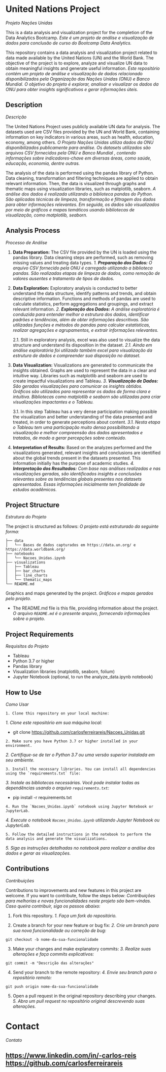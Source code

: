 # United Nations Project
*Projeto Nações Unidas*

This is a data analysis and visualization project for the completion of the Data Analytics Bootcamp.
*Este é um projeto de análise e visualização de dados para conclusão de curso do Bootcamp Data Analytics.*

This repository contains a data analysis and visualization project related to data made available by the United Nations (UN) and the World Bank. The objective of the project is to explore, analyze and visualize UN data to obtain meaningful insights and generate useful information.
*Este repositório contém um projeto de análise e visualização de dados relacionado disponibilizados pela Organização das Nações Unidas (ONU) e Banco Mundial. O objetivo do projeto é explorar, analisar e visualizar os dados da ONU para obter insights significativos e gerar informações úteis.*

## Description
*Descrição*

The United Nations Project uses publicly available UN data for analysis. The datasets used are CSV files provided by the UN and World Bank, containing information on key indicators in various areas, such as health, education, economy, among others.
*O Projeto Nações Unidas utiliza dados da ONU disponibilizados publicamente para análise. Os datasets utilizados são arquivos CSV fornecidos pela ONU e Banco Mundial , contendo informações sobre indicadores-chave em diversas áreas, como saúde, educação, economia, dentre outras.*

The analysis of the data is performed using the pandas library of Python. Data cleaning, transformation and filtering techniques are applied to obtain relevant information. Then, the data is visualized through graphs and thematic maps using visualization libraries, such as matplotlib, seaborn.
*A análise dos dados é realizada utilizando a biblioteca pandas do Python. São aplicadas técnicas de limpeza, transformação e filtragem dos dados para obter informações relevantes. Em seguida, os dados são visualizados por meio de gráficos e mapas temáticos usando bibliotecas de visualização, como matplotlib, seaborn.*

## Analysis Process
*Processo de Análise*

1. **Data Preparation:** The CSV file provided by the UN is loaded using the pandas library. Data cleaning steps are performed, such as removing missing values and treating data types.
*1. **Preparação dos Dados:** O arquivo CSV fornecido pela ONU é carregado utilizando a biblioteca pandas. São realizadas etapas de limpeza de dados, como remoção de valores ausentes e tratamento de tipos de dados.*

2. **Data Exploration:** Exploratory analysis is conducted to better understand the data structure, identify patterns and trends, and obtain descriptive information. Functions and methods of pandas are used to calculate statistics, perform aggregations and groupings, and extract relevant information.
*2. **Exploração dos Dados:** A análise exploratória é conduzida para entender melhor a estrutura dos dados, identificar padrões e tendências, além de obter informações descritivas. São utilizadas funções e métodos do pandas para calcular estatísticas, realizar agregações e agrupamentos, e extrair informações relevantes.*

    2.1. Still in exploratory analysis, excel was also used to visualize the data structure and understand its disposition in the dataset.
*2.1. Ainda em análise exploratória foi utilizado também excel para visualização da estrutura de dados e compreender sua disposição no dataset.*

3. **Data Visualization:** Visualizations are generated to communicate the insights obtained. Graphs are used to represent the data in a clear and intuitive way. Libraries such as matplotlib and seaborn are used to create impactful visualizations and Tableau.
*3. **Visualização de Dados:** São geradas visualizações para comunicar os insights obtidos. Gráficos são utilizados para representar os dados de forma clara e intuitiva. Bibliotecas como matplotlib e seaborn são utilizadas para criar visualizações impactantes e o Tableau.*

    3.1. In this step Tableau has a very dense participation making possible the visualization and better understanding of the data presented and treated, in order to generate perceptions about content.
*3.1. Nesta etapa o Tableau tem uma participação muito densa possibilitando a visualização e melhor compreensão dos dados apresentados e tratados, de modo a gerar percepções sobre conteúdo.*

4. **Interpretation of Results:** Based on the analyzes performed and the visualizations generated, relevant insights and conclusions are identified about the global trends present in the datasets presented. This information initially has the purpose of academic studies.
*4. **Interpretação dos Resultados:** Com base nas análises realizadas e nas visualizações geradas, são identificados insights e conclusões relevantes sobre as tendências globais presentes nos datasets apresentados. Essas informações inicialmente tem finalidade de estudos acadêmicos.*

## Project Structure
*Estrutura do Projeto*

The project is structured as follows:
*O projeto está estruturado da seguinte forma:*

```
├── data
│   └── Bases de dados capturados em https://data.un.org/ e https://data.worldbank.org/ 
├── notebooks
│   └── Nacoes_Unidas.ipynb
├── visualizations
│   ├── Tableau
│   ├── bar_charts
│   ├── line_charts
│   └── thematic_maps
└── README.md
```

Graphics and maps generated by the project.
*Gráficos e mapas gerados pelo projeto.*

- The README.md file is this file, providing information about the project.
*O arquivo `README.md` é o presente arquivo, fornecendo informações sobre o projeto.*

## Project Requirements
*Requisitos do Projeto*

- Tableau
- Python 3.7 or higher
- Pandas library
- Visualization libraries (matplotlib, seaborn, folium)
- Jupyter Notebook (optional, to run the analyze_data.ipynb notebook)

## How to Use
*Como Usar*

```
1. Clone this repository on your local machine:
```
*1. Clone este repositório em sua máquina local:*


- git clone https://github.com/carlosferreirareis/Nacoes_Unidas.git
```
2. Make sure you have Python 3.7 or higher installed in your environment.
```
*2. Certifique-se de ter o Python 3.7 ou uma versão superior instalada em seu ambiente.*

```
3. Install the necessary libraries. You can install all dependencies using the `requirements.txt` file:
```
*3. Instale as bibliotecas necessárias. Você pode instalar todas as dependências usando o arquivo `requirements.txt`:*


- pip install -r requirements.txt
```
4. Run the `Nacoes_Unidas.ipynb` notebook using Jupyter Notebook or JupyterLab.
```
*4. Execute o notebook `Nacoes_Unidas.ipynb` utilizando Jupyter Notebook ou JupyterLab.*

```
5. Follow the detailed instructions in the notebook to perform the data analysis and generate the visualizations.
```
*5. Siga as instruções detalhadas no notebook para realizar a análise dos dados e gerar as visualizações.*

## Contributions
*Contribuições*

Contributions to improvements and new features in this project are welcome. If you want to contribute, follow the steps below:
*Contribuições para melhorias e novas funcionalidades neste projeto são bem-vindas. Caso queira contribuir, siga os passos abaixo:*

1. Fork this repository.
*1. Faça um fork do repositório.*

2. Create a branch for your new feature or bug fix:
*2. Crie um branch para sua nova funcionalidade ou correção de bug:*

```
git checkout -b nome-da-sua-funcionalidade
```
3. Make your changes and make explanatory commits:
*3. Realize suas alterações e faça commits explicativos:*

```
git commit -m "Descrição das alterações"
```
4. Send your branch to the remote repository:
*4. Envie seu branch para o repositório remoto:*

```
git push origin nome-da-sua-funcionalidade
```
5. Open a pull request in the original repository describing your changes.
*5. Abra um pull request no repositório original descrevendo suas alterações.*

# Contact
*Contato*

https://www.linkedin.com/in/-carlos-reis
https://github.com/carlosferreirareis  
---